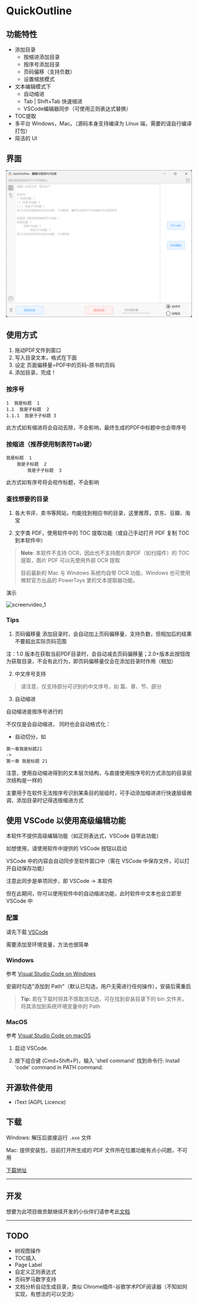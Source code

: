 # QuickOutline

## 功能特性

- 添加目录
  - 按缩进添加目录
  - 按序号添加目录
  - 页码偏移（支持负数）
  - 设置缩放模式
- 文本编辑模式下
    - 自动缩进
    - Tab | Shift+Tab 快速缩进
    - VSCode编辑器同步（可使用正则表达式替换）
- TOC提取
- 多平台 Windows，Mac。（源码本身支持编译为 Linux 端，需要的请自行编译打包）
- 简洁的 UI

## 界面

![interface](image/screenshot.png)

## 使用方式
1. 拖动PDF文件到窗口
2. 写入目录文本，格式在下面
3. 设定 页面偏移量=PDF中的页码–原书的页码
4. 添加目录，完成！

### 按序号
```
1  我是标题  1
1.1  我是子标题  2
1.1.1  我是子子标题 3
```
此方式如有缩进将会自动去除，不会影响，最终生成的PDF中标题中也会带序号

### 按缩进（推荐使用制表符Tab键）
```
我是标题  1
    我是子标题  2
        我是子子标题  3
```
此方式如有序号将会视作标题，不会影响

### 查找想要的目录

1. 各大书评、卖书等网站，均能找到相应书的目录，这里推荐，京东、豆瓣、淘宝

2. 文字类 PDF，使用软件中的 TOC 提取功能（或自己手动打开 PDF 复制 TOC 到本软件中）

> **Note**: 本软件不支持 OCR，因此也不支持图片类PDF（如扫描件）的 TOC 提取，图片 PDF 可以先使用外部 OCR 提取
>
> 目前最新的 Mac 与 Windows 系统均自带 OCR 功能，Windows 也可使用微软官方出品的 PowerToys 里的文本提取器功能。

演示

![screenvideo_1](image/screenvideo_1.gif)



### Tips
1. 页码偏移量
添加目录时，会自动加上页码偏移量，支持负数，但相加后的结果不要超出实际页码范围

注：1.0 版本在获取当前PDF目录时，会自动减去页码偏移量；2.0+版本此按钮改为获取目录，不会有此行为，即页码偏移量仅会在添加目录时作用（相加）

2. 中文序号支持

> 请注意，仅支持部分可识别的中文序号，如 篇、章、节、部分

3. 自动缩进

自动缩进是按序号进行的

不仅仅是会自动缩进， 同时也会自动格式化：

- 自动切分，如
```
第一章我是标题21
->
第一章 我是标题 21
```


注意，使用自动缩进得到的文本层次结构，与直接使用按序号的方式添加的目录层次结构是一样的

主要用于在软件无法按序号识别某条目的层级时，可手动添加缩进进行快速层级微调，添加目录时记得选按缩进方式


## 使用 VSCode 以使用高级编辑功能

本软件不提供高级编辑功能（如正则表达式，VSCode 自带此功能）

如想使用，请使用软件中提供的 VSCode 按钮以启动

VSCode 中的内容会自动同步至软件窗口中（需在 VSCode 中保存文件，可以打开自动保存功能）

注意此同步是单项同步，即 VSCode → 本软件

但在此期间，你可以使用软件中的自动缩进功能，此时软件中文本也会立即至 VSCode 中

### 配置

请先下载 [VSCode](https://code.visualstudio.com/)

需要添加至环境变量，方法也很简单

### Windows

参考 [Visual Studio Code on Windows](https://code.visualstudio.com/docs/setup/windows)

安装时勾选"添加到 Path"（默认已勾选，用户无需进行任何操作），安装后需重启

> **Tip:** 若在下载时将其不慎取消勾选，可在找到安装目录下的 bin 文件夹，将其添加到系统环境变量中的 Path

### MacOS

参考 [Visual Studio Code on macOS](https://code.visualstudio.com/docs/setup/mac#_launching-from-the-command-line)

1. 启动 VSCode.

2. 按下组合键 (Cmd+Shift+P)，输入 'shell command' 找到命令行: Install 'code' command in PATH command.

## 开源软件使用

- iText (AGPL Licence)

## 下载

Windows: 解压后直接运行 `.exe` 文件

Mac: 提供安装包，目前打开所生成的 PDF 文件所在位置功能有点小问题，不可用

[下载地址](https://github.com/ririv/QuickOutline/releases)

---

## 开发
想要为此项目做贡献继续开发的小伙伴们请参考此[文档](Dev_doc.md)

---

## TODO
- 树视图操作
- TOC插入
- Page Label
- 自定义正则表达式
- 页码罗马数字支持
- 文档分析自动生成目录，类似 Chrome插件-谷歌学术PDF阅读器（不知如何实现，有想法的可以交流）

